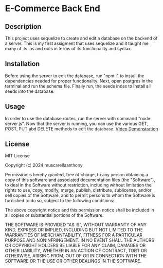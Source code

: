 # E-Commerce Back End

## Description
This project uses sequelize to create and edit a database on the backend of a server. This is my first assigment that uses sequelize and it taught me many of its ins and outs in terms of its functionality and syntax. 

## Installation
Before using the server to edit the database, run "npm i" to install the dependencies needed for proper functionality. Next, open postgres in the terminal and run the schema file. Finally run, the seeds index to install all seeds into the database. 

## Usage
In order to use the database routes, run the server with command "node server.js". Now that the server is running, you can use the various GET, POST, PUT abd DELETE methods to edit the database. 
[Video Demonstration](https://drive.google.com/file/d/1uNEkXy0d3j6zeB2Hz-z8Qr97x10WqAzs/view)

## License
MIT License

Copyright (c) 2024 muscarellaanthony

Permission is hereby granted, free of charge, to any person obtaining a copy
of this software and associated documentation files (the "Software"), to deal
in the Software without restriction, including without limitation the rights
to use, copy, modify, merge, publish, distribute, sublicense, and/or sell
copies of the Software, and to permit persons to whom the Software is
furnished to do so, subject to the following conditions:

The above copyright notice and this permission notice shall be included in all
copies or substantial portions of the Software.

THE SOFTWARE IS PROVIDED "AS IS", WITHOUT WARRANTY OF ANY KIND, EXPRESS OR
IMPLIED, INCLUDING BUT NOT LIMITED TO THE WARRANTIES OF MERCHANTABILITY,
FITNESS FOR A PARTICULAR PURPOSE AND NONINFRINGEMENT. IN NO EVENT SHALL THE
AUTHORS OR COPYRIGHT HOLDERS BE LIABLE FOR ANY CLAIM, DAMAGES OR OTHER
LIABILITY, WHETHER IN AN ACTION OF CONTRACT, TORT OR OTHERWISE, ARISING FROM,
OUT OF OR IN CONNECTION WITH THE SOFTWARE OR THE USE OR OTHER DEALINGS IN THE
SOFTWARE.